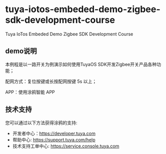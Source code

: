 # tuya-iotos-embeded-demo-zigbee-sdk-development-course
Tuya IoTos Embeded Demo Zigbee SDK Development Course


## demo说明

本例程是以一路开关为例演示如何使用TuyaOS SDK开发Zigbee开关产品各种功能；

配网方式：复位按键或长按配网按键 5s 以上；

APP：使用涂鸦智能 APP


## 技术支持

您可以通过以下方法获得涂鸦的支持:

- 开发者中心：https://developer.tuya.com
- 帮助中心: https://support.tuya.com/help
- 技术支持工单中心: https://service.console.tuya.com 